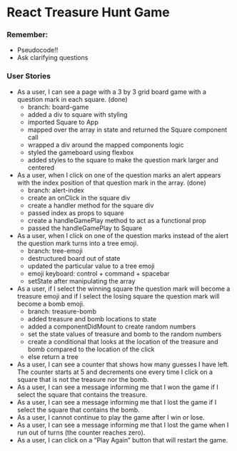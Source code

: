 # React Treasure Hunt Game

### Remember:

- Pseudocode!!
- Ask clarifying questions

### User Stories

- As a user, I can see a page with a 3 by 3 grid board game with a question mark in each square. (done)
  - branch: board-game
  - added a div to square with styling
  - imported Square to App
  - mapped over the array in state and returned the Square component call
  - wrapped a div around the mapped components logic
  - styled the gameboard using flexbox
  - added styles to the square to make the question mark larger and centered
- As a user, when I click on one of the question marks an alert appears with the index position of that question mark in the array. (done)
  - branch: alert-index
  - create an onClick in the square div
  - create a handler method for the square div
  - passed index as props to square
  - create a handleGamePlay method to act as a functional prop
  - passed the handleGamePlay to Square
- As a user, when I click on one of the question marks instead of the alert the question mark turns into a tree emoji.
  - branch: tree-emoji
  - destructured board out of state
  - updated the particular value to a tree emoji
  - emoji keyboard: control + command + spacebar
  - setState after manipulating the array
- As a user, if I select the winning square the question mark will become a treasure emoji and if I select the losing square the question mark will become a bomb emoji.
  - branch: treasure-bomb
  - added treasure and bomb locations to state
  - added a componentDidMount to create random numbers
  - set the state values of treasure and bomb to the random numbers
  - create a conditional that looks at the location of the treasure and bomb compared to the location of the click
  - else return a tree
- As a user, I can see a counter that shows how many guesses I have left. The counter starts at 5 and decrements one every time I click on a square that is not the treasure nor the bomb.
- As a user, I can see a message informing me that I won the game if I select the square that contains the treasure.
- As a user, I can see a message informing me that I lost the game if I select the square that contains the bomb.
- As a user, I cannot continue to play the game after I win or lose.
- As a user, I can see a message informing me that I lost the game when I run out of turns (the counter reaches zero).
- As a user, I can click on a “Play Again” button that will restart the game.
